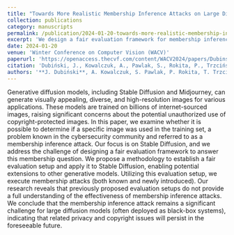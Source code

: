 ```yaml
---
title: "Towards More Realistic Membership Inference Attacks on Large Diffusion Models"
collection: publications
category: manuscripts
permalink: /publication/2024-01-20-towards-more-realistic-membership-inference-diffusion
excerpt: 'We design a fair evaluation framework for membership inference on Stable Diffusion, apply existing and new attacks, and show prior setups overestimate success while true membership detection remains difficult.'
date: 2024-01-20
venue: 'Winter Conference on Computer Vision (WACV)'
paperurl: 'https://openaccess.thecvf.com/content/WACV2024/papers/Dubinski_Towards_More_Realistic_Membership_Inference_Attacks_on_Large_Diffusion_Models_WACV_2024_paper.pdf'
citation: 'Dubiński, J., Kowalczuk, A., Pawlak, S., Rokita, P., Trzciński, T., & Morawiecki, P. (2024). "Towards More Realistic Membership Inference Attacks on Large Diffusion Models." In WACV 2024.'
authors: '**J. Dubiński**, A. Kowalczuk, S. Pawlak, P. Rokita, T. Trzciński, P. Morawiecki'
---
```

Generative diffusion models, including Stable Diffusion and Midjourney, can generate visually appealing, diverse, and high-resolution images for various applications. These models are trained on billions of internet-sourced images, raising significant concerns about the potential unauthorized use of copyright-protected images. In this paper, we examine whether it is possible to determine if a specific image was used in the training set, a problem known in the cybersecurity community and referred to as a membership inference attack. Our focus is on Stable Diffusion, and we address the challenge of designing a fair evaluation framework to answer this membership question. We propose a methodology to establish a fair evaluation setup and apply it to Stable Diffusion, enabling potential extensions to other generative models. Utilizing this evaluation setup, we execute membership attacks (both known and newly introduced). Our research reveals that previously proposed evaluation setups do not provide a full understanding of the effectiveness of membership inference attacks. We conclude that the membership inference attack remains a significant challenge for large diffusion models (often deployed as black-box systems), indicating that related privacy and copyright issues will persist in the foreseeable future.

